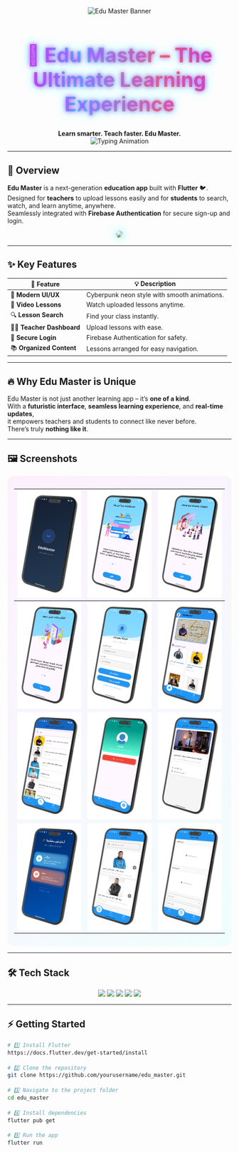 <!-- 🚀 Cyberpunk Neon Banner -->
<p align="center">
  <img src="https://capsule-render.vercel.app/api?type=waving&height=250&text=🎓%20Edu%20Master&fontAlign=50&fontAlignY=40&color=gradient&customColorList=0,2,3,5,20,30&animation=twinkling" alt="Edu Master Banner"/>
</p>

<h1 align="center" style="
  font-size: 45px;
  background: linear-gradient(90deg, #ff00cc, #00ffff, #ff8a00, #e52e71);
  -webkit-background-clip: text;
  color: transparent;
  font-weight: bold;
  text-shadow: 0 0 10px rgba(255,0,255,0.8), 0 0 20px rgba(0,255,255,0.8);
">
  🚀 Edu Master – The Ultimate Learning Experience
</h1>

<p align="center">
  <b>Learn smarter. Teach faster. Edu Master.</b><br>
  <img src="https://readme-typing-svg.herokuapp.com?color=00ffff&center=true&vCenter=true&width=500&lines=🎥+Watch+Lessons+Anytime;🔍+Search+for+Your+Class;👨‍🏫+Teacher+Uploads;📚+Organized+Learning;⭐+Quality+Education" alt="Typing Animation"/>
</p>

---

## 🌌 Overview

**Edu Master** is a next-generation **education app** built with **Flutter** 🐦.  
Designed for **teachers** to upload lessons easily and for **students** to search, watch, and learn anytime, anywhere.  
Seamlessly integrated with **Firebase Authentication** for secure sign-up and login.

<p align="center">
  <img src="assets/image/readme/demo.gif" width="250" style="border-radius: 15px; box-shadow: 0 0 20px rgba(0,255,255,0.6);" />
</p>

---

## ✨ Key Features

| 🌟 Feature | 💡 Description |
|-----------|----------|
| 🎯 **Modern UI/UX** | Cyberpunk neon style with smooth animations. |
| 🎥 **Video Lessons** | Watch uploaded lessons anytime. |
| 🔍 **Lesson Search** | Find your class instantly. |
| 👨‍🏫 **Teacher Dashboard** | Upload lessons with ease. |
| 🔐 **Secure Login** | Firebase Authentication for safety. |
| 📚 **Organized Content** | Lessons arranged for easy navigation. |

---

## 🔥 Why Edu Master is Unique

Edu Master is not just another learning app – it’s **one of a kind**.  
With a **futuristic interface**, **seamless learning experience**, and **real-time updates**,  
it empowers teachers and students to connect like never before.  
There’s truly **nothing like it**.

---

## 🖼 Screenshots

<div align="center" style="padding: 15px; background: linear-gradient(135deg, rgba(255,0,255,0.05), rgba(0,255,255,0.05)); border-radius: 15px;">

| ![](assets/image/readme/1.png) | ![](assets/image/readme/2.png) | ![](assets/image/readme/3.png) |
|---|---|---|
| ![](assets/image/readme/4.png) | ![](assets/image/readme/5.png) | ![](assets/image/readme/6.png) |
| ![](assets/image/readme/7.png) | ![](assets/image/readme/8.png) | ![](assets/image/readme/9.png) |
| ![](assets/image/readme/10.png) | ![](assets/image/readme/11.png) | ![](assets/image/readme/12.png) |

</div>

---

## 🛠 Tech Stack

<p align="center">
  <img src="https://img.shields.io/badge/Flutter-00ffff?logo=flutter&logoColor=black&style=for-the-badge" />
  <img src="https://img.shields.io/badge/Dart-ff00ff?logo=dart&logoColor=black&style=for-the-badge" />
  <img src="https://img.shields.io/badge/Firebase%20Auth-ff8a00?style=for-the-badge" />
  <img src="https://img.shields.io/badge/Provider-ff00ff?style=for-the-badge" />
  <img src="https://img.shields.io/badge/HTTP%20API-e52e71?style=for-the-badge" />
</p>

---

## ⚡ Getting Started

```bash
# 1️⃣ Install Flutter
https://docs.flutter.dev/get-started/install

# 2️⃣ Clone the repository
git clone https://github.com/yourusername/edu_master.git

# 3️⃣ Navigate to the project folder
cd edu_master

# 4️⃣ Install dependencies
flutter pub get

# 5️⃣ Run the app
flutter run
